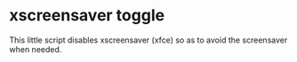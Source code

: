 # xscreensaver toggle

This little script disables xscreensaver (xfce) so as to avoid the screensaver when needed. 
